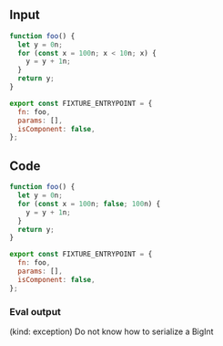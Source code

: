 
## Input

```javascript
function foo() {
  let y = 0n;
  for (const x = 100n; x < 10n; x) {
    y = y + 1n;
  }
  return y;
}

export const FIXTURE_ENTRYPOINT = {
  fn: foo,
  params: [],
  isComponent: false,
};

```

## Code

```javascript
function foo() {
  let y = 0n;
  for (const x = 100n; false; 100n) {
    y = y + 1n;
  }
  return y;
}

export const FIXTURE_ENTRYPOINT = {
  fn: foo,
  params: [],
  isComponent: false,
};

```
      
### Eval output
(kind: exception) Do not know how to serialize a BigInt